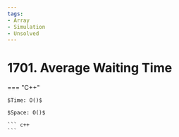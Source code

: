 ```yaml
---
tags:
- Array
- Simulation
- Unsolved
---
```



# 1701. Average Waiting Time

=== "C++"

    $Time: O()$

    $Space: O()$

    ``` c++
    ```